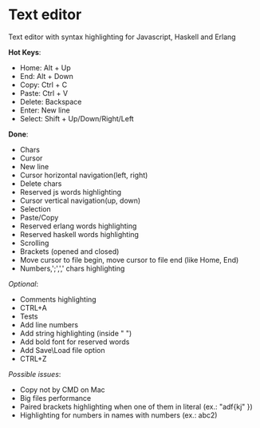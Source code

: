 # Text editor

Text editor with syntax highlighting for Javascript, Haskell and Erlang

**Hot Keys**:

* Home: Alt + Up
* End: Alt + Down
* Copy: Ctrl + C
* Paste: Ctrl + V
* Delete: Backspace
* Enter: New line
* Select: Shift + Up/Down/Right/Left


**Done**:

* Chars
* Cursor
* New line
* Cursor horizontal navigation(left, right)
* Delete chars
* Reserved js words highlighting
* Cursor vertical navigation(up, down)
* Selection
* Paste/Copy
* Reserved erlang words highlighting
* Reserved haskell words highlighting
* Scrolling
* Brackets (opened and closed)
* Move cursor to file begin, move cursor to file end (like Home, End)
* Numbers,';',',' chars highlighting

*Optional*:

* Comments highlighting
* CTRL+A
* Tests
* Add line numbers
* Add string highlighting (inside " ")
* Add bold font for reserved words
* Add Save\Load file option
* CTRL+Z

*Possible issues*:

* Copy not by CMD on Mac
* Big files performance
* Paired brackets highlighting when one of them in literal (ex.: "adf{kj" })
* Highlighting for numbers in names with numbers (ex.: abc2)


